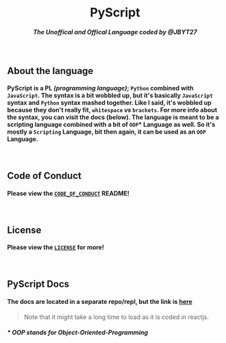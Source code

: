 <h1 align = "center"> PyScript </h1>
<h5 align = "center"> The Unoffical and Offical Language coded by @JBYT27</h5>

<br>

## About the language
#### PyScript is a PL *(programming language)*; `Python` combined with `JavaScript`. The syntax is a bit wobbled up, but it's basically `JavaScript` syntax and `Python` syntax mashed together. Like I said, it's wobbled up because they don't really fit, __`whitespace`__ *vs* __`brackets`__. For more info about the syntax, you can visit the docs (below). The language is meant to be a scripting language combined with a bit of `OOP`* Language as well. So it's mostly a `Scripting` Language, bit then again, it can be used as an `OOP` Language. 

<br>

## Code of Conduct
#### Please view the [`CODE_OF_CONDUCT`](https://github.com/PyScript-Language/PyScript-Compiler/blob/master/CODE_OF_CONDUCT.md) README!

<br>

## License
#### Please view the [`LICENSE`](https://github.com/PyScript-Language/PyScript-Compiler/blob/master/LICENSE) for more!

<br>

## PyScript Docs
#### The docs are located in a separate repo/repl, but the link is [here](https://pyscript-docs.jbloves27.repl.co)
> Note that it might take a long time to load as it is coded in reactjs.

##### * OOP stands for Object-Oriented-Programming
